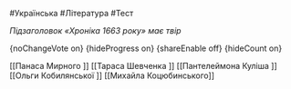#Українська #Література #Тест

*Підзаголовок «Хроніка 1663 року» має твір*

{noChangeVote on}
{hideProgress on}
{shareEnable off}
{hideCount on}

[[Панаса Мирного ]]
[[Тараса Шевченка ]]
[[Пантелеймона Куліша ]]
[[Ольги Кобилянської ]]
[[Михайла Коцюбинського]]
